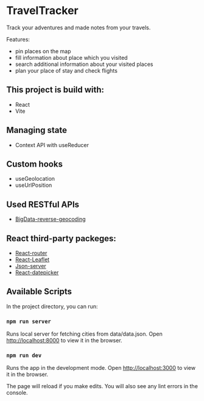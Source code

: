 # TravelTracker

Track your adventures and made notes from your travels.

Features:

- pin places on the map
- fill information about place which you visited
- search additional information about your visited places
- plan your place of stay and check flights

## This project is build with:

- React
- Vite

## Managing state

- Context API with useReducer

## Custom hooks

- useGeolocation
- useUrlPosition

## Used RESTful APIs

- [BigData-reverse-geocoding](https://www.bigdatacloud.com/reverse-geocoding)

## React third-party packeges:

- [React-router](https://reactrouter.com/en/main)
- [React-Leaflet](https://react-leaflet.js.org/)
- [Json-server](https://www.npmjs.com/package/json-server)
- [React-datepicker](https://www.npmjs.com/package/react-datepicker)

## Available Scripts

In the project directory, you can run:

### `npm run server`

Runs local server for fetching cities from data/data.json.
Open [http://localhost:8000](http://localhost:8000) to view it in the browser.

### `npm run dev`

Runs the app in the development mode.
Open [http://localhost:3000](http://localhost:3000) to view it in the browser.

The page will reload if you make edits.
You will also see any lint errors in the console.
